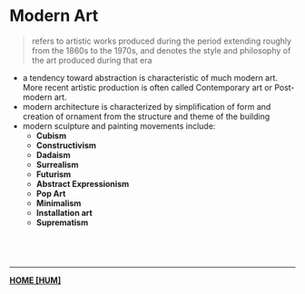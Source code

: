 # Modern Art
> refers to artistic works produced during the period extending roughly from the 1860s to the 1970s, and denotes the style and philosophy of the art produced during that era

- a tendency toward abstraction is characteristic of much modern art. More recent artistic production is often called Contemporary art or Post-modern art.
- modern architecture is characterized by simplification of form and creation of ornament from the structure and theme of the building
- modern sculpture and painting movements include:
	- **Cubism**
	- **Constructivism**
	- **Dadaism**
	- **Surrealism**
	- **Futurism**
	- **Abstract Expressionism**
	- **Pop Art**
	- **Minimalism**
	- **Installation art**
	- **Suprematism**

<br>

# 
---
**[HOME [HUM]](HUM101)**